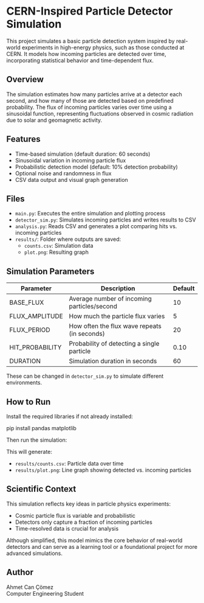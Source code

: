 # CERN-Inspired Particle Detector Simulation

This project simulates a basic particle detection system inspired by real-world experiments in high-energy physics, such as those conducted at CERN. It models how incoming particles are detected over time, incorporating statistical behavior and time-dependent flux.

## Overview

The simulation estimates how many particles arrive at a detector each second, and how many of those are detected based on predefined probability. The flux of incoming particles varies over time using a sinusoidal function, representing fluctuations observed in cosmic radiation due to solar and geomagnetic activity.

## Features

- Time-based simulation (default duration: 60 seconds)
- Sinusoidal variation in incoming particle flux
- Probabilistic detection model (default: 10% detection probability)
- Optional noise and randomness in flux
- CSV data output and visual graph generation

## Files

- `main.py`: Executes the entire simulation and plotting process
- `detector_sim.py`: Simulates incoming particles and writes results to CSV
- `analysis.py`: Reads CSV and generates a plot comparing hits vs. incoming particles
- `results/`: Folder where outputs are saved:
  - `counts.csv`: Simulation data
  - `plot.png`: Resulting graph

## Simulation Parameters

| Parameter         | Description                                  | Default |
|------------------|----------------------------------------------|---------|
| BASE_FLUX        | Average number of incoming particles/second  | 10      |
| FLUX_AMPLITUDE   | How much the particle flux varies            | 5       |
| FLUX_PERIOD      | How often the flux wave repeats (in seconds) | 20      |
| HIT_PROBABILITY  | Probability of detecting a single particle   | 0.10    |
| DURATION         | Simulation duration in seconds               | 60      |

These can be changed in `detector_sim.py` to simulate different environments.

## How to Run

Install the required libraries if not already installed:

pip install pandas matplotlib


Then run the simulation:


This will generate:
- `results/counts.csv`: Particle data over time
- `results/plot.png`: Line graph showing detected vs. incoming particles

## Scientific Context

This simulation reflects key ideas in particle physics experiments:
- Cosmic particle flux is variable and probabilistic
- Detectors only capture a fraction of incoming particles
- Time-resolved data is crucial for analysis

Although simplified, this model mimics the core behavior of real-world detectors and can serve as a learning tool or a foundational project for more advanced simulations.

## Author

Ahmet Can Çömez  
Computer Engineering Student  